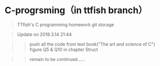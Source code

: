 # C-progrsming（in ttfish branch）

> TTfish's C programming homework git storage

> Update on 2018.3.14 21:44

>> push all the code from text book("The art and science of C")
>> figure Q5 & Q10 in chapter Struct

>> remain to be continued......
